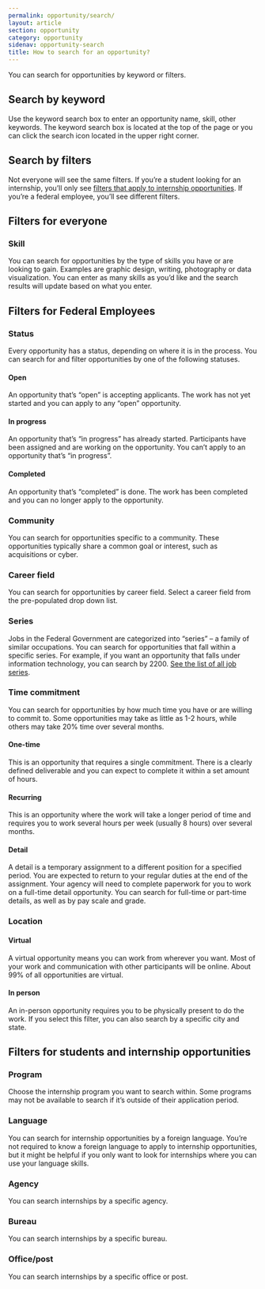 ```yaml
---
permalink: opportunity/search/
layout: article
section: opportunity
category: opportunity
sidenav: opportunity-search
title: How to search for an opportunity?
---
```


You can search for opportunities by keyword or filters.

## Search by keyword

Use the keyword search box to enter an opportunity name, skill, other keywords. The keyword search box is located at the top of the page or you can click the search icon located in the upper right corner.

## Search by filters

Not everyone will see the same filters. If you’re a student looking for an internship, you’ll only see [filters that apply to internship opportunities](#filters-for-students-and-internship-opportunities). If you’re a federal employee, you’ll see different filters.

## Filters for everyone

### Skill

You can search for opportunities by the type of skills you have or are looking to gain. Examples are graphic design, writing, photography or data visualization. You can enter as many skills as you’d like and the search results will update based on what you enter.

## Filters for Federal Employees

### Status

Every opportunity has a status, depending on where it is in the process. You can search for and filter opportunities by one of the following statuses.

#### Open

An opportunity that’s “open” is accepting applicants. The work has not yet started and you can apply to any “open” opportunity.

#### In progress

An opportunity that’s “in progress” has already started. Participants have been assigned and are working on the opportunity. You can’t apply to an opportunity that’s “in progress”.

#### Completed

An opportunity that’s “completed” is done. The work has been completed and you can no longer apply to the opportunity.

### Community

You can search for opportunities specific to a community. These opportunities typically share a common goal or interest, such as acquisitions or cyber.

### Career field

You can search for opportunities by career field. Select a career field from the pre-populated drop down list.

### Series

Jobs in the Federal Government are categorized into “series” – a family of similar occupations. You can search for opportunities that fall within a specific series. For example, if you want an opportunity that falls under information technology, you can search by 2200. [See the list of all job series](https://www.opm.gov/policy-data-oversight/classification-qualifications/classifying-general-schedule-positions/#url=Standards).

### Time commitment

You can search for opportunities by how much time you have or are willing to commit to. Some opportunities may take as little as 1-2 hours, while others may take 20% time over several months.

#### One-time

This is an opportunity that requires a single commitment. There is a clearly defined deliverable and you can expect to complete it within a set amount of hours.

#### Recurring

This is an opportunity where the work will take a longer period of time and requires you to work several hours per week (usually 8 hours) over several months.

#### Detail

A detail is a temporary assignment to a different position for a specified period. You are expected to return to your regular duties at the end of the assignment. Your agency will need to complete paperwork for you to work on a full-time detail opportunity. You can search for full-time or part-time details, as well as by pay scale and grade.

### Location

#### Virtual

A virtual opportunity means you can work from wherever you want. Most of your work and communication with other participants will be online. About 99% of all opportunities are virtual.

#### In person

An in-person opportunity requires you to be physically present to do the work. If you select this filter, you can also search by a specific city and state.

## Filters for students and internship opportunities

### Program

Choose the internship program you want to search within. Some programs may not be available to search if it’s outside of their application period.

### Language

You can search for internship opportunities by a foreign language. You’re not required to know a foreign language to apply to internship opportunities, but it might be helpful if you only want to look for internships where you can use your language skills.

### Agency

You can search internships by a specific agency.

### Bureau

You can search internships by a specific bureau.

### Office/post

You can search internships by a specific office or post.
